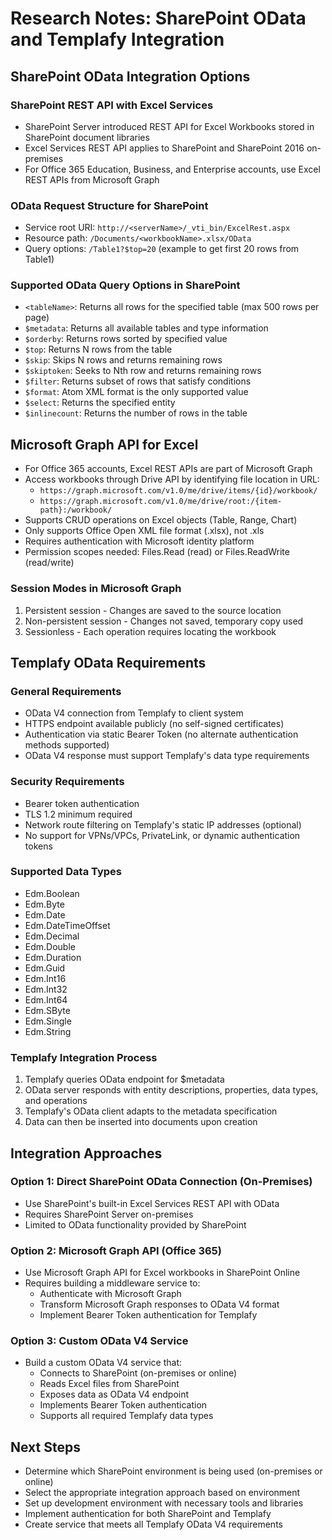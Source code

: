 # Research Notes: SharePoint OData and Templafy Integration

## SharePoint OData Integration Options

### SharePoint REST API with Excel Services
- SharePoint Server introduced REST API for Excel Workbooks stored in SharePoint document libraries
- Excel Services REST API applies to SharePoint and SharePoint 2016 on-premises
- For Office 365 Education, Business, and Enterprise accounts, use Excel REST APIs from Microsoft Graph

### OData Request Structure for SharePoint
- Service root URI: `http://<serverName>/_vti_bin/ExcelRest.aspx`
- Resource path: `/Documents/<workbookName>.xlsx/OData`
- Query options: `/Table1?$top=20` (example to get first 20 rows from Table1)

### Supported OData Query Options in SharePoint
- `<tableName>`: Returns all rows for the specified table (max 500 rows per page)
- `$metadata`: Returns all available tables and type information
- `$orderby`: Returns rows sorted by specified value
- `$top`: Returns N rows from the table
- `$skip`: Skips N rows and returns remaining rows
- `$skiptoken`: Seeks to Nth row and returns remaining rows
- `$filter`: Returns subset of rows that satisfy conditions
- `$format`: Atom XML format is the only supported value
- `$select`: Returns the specified entity
- `$inlinecount`: Returns the number of rows in the table

## Microsoft Graph API for Excel
- For Office 365 accounts, Excel REST APIs are part of Microsoft Graph
- Access workbooks through Drive API by identifying file location in URL:
  - `https://graph.microsoft.com/v1.0/me/drive/items/{id}/workbook/`
  - `https://graph.microsoft.com/v1.0/me/drive/root:/{item-path}:/workbook/`
- Supports CRUD operations on Excel objects (Table, Range, Chart)
- Only supports Office Open XML file format (.xlsx), not .xls
- Requires authentication with Microsoft identity platform
- Permission scopes needed: Files.Read (read) or Files.ReadWrite (read/write)

### Session Modes in Microsoft Graph
1. Persistent session - Changes are saved to the source location
2. Non-persistent session - Changes not saved, temporary copy used
3. Sessionless - Each operation requires locating the workbook

## Templafy OData Requirements

### General Requirements
- OData V4 connection from Templafy to client system
- HTTPS endpoint available publicly (no self-signed certificates)
- Authentication via static Bearer Token (no alternate authentication methods supported)
- OData V4 response must support Templafy's data type requirements

### Security Requirements
- Bearer token authentication
- TLS 1.2 minimum required
- Network route filtering on Templafy's static IP addresses (optional)
- No support for VPNs/VPCs, PrivateLink, or dynamic authentication tokens

### Supported Data Types
- Edm.Boolean
- Edm.Byte
- Edm.Date
- Edm.DateTimeOffset
- Edm.Decimal
- Edm.Double
- Edm.Duration
- Edm.Guid
- Edm.Int16
- Edm.Int32
- Edm.Int64
- Edm.SByte
- Edm.Single
- Edm.String

### Templafy Integration Process
1. Templafy queries OData endpoint for $metadata
2. OData server responds with entity descriptions, properties, data types, and operations
3. Templafy's OData client adapts to the metadata specification
4. Data can then be inserted into documents upon creation

## Integration Approaches

### Option 1: Direct SharePoint OData Connection (On-Premises)
- Use SharePoint's built-in Excel Services REST API with OData
- Requires SharePoint Server on-premises
- Limited to OData functionality provided by SharePoint

### Option 2: Microsoft Graph API (Office 365)
- Use Microsoft Graph API for Excel workbooks in SharePoint Online
- Requires building a middleware service to:
  - Authenticate with Microsoft Graph
  - Transform Microsoft Graph responses to OData V4 format
  - Implement Bearer Token authentication for Templafy

### Option 3: Custom OData V4 Service
- Build a custom OData V4 service that:
  - Connects to SharePoint (on-premises or online)
  - Reads Excel files from SharePoint
  - Exposes data as OData V4 endpoint
  - Implements Bearer Token authentication
  - Supports all required Templafy data types

## Next Steps
- Determine which SharePoint environment is being used (on-premises or online)
- Select the appropriate integration approach based on environment
- Set up development environment with necessary tools and libraries
- Implement authentication for both SharePoint and Templafy
- Create service that meets all Templafy OData V4 requirements

